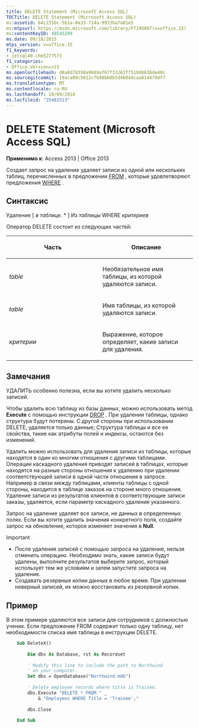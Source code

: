 ```yaml
---
title: DELETE Statement (Microsoft Access SQL)
TOCTitle: DELETE Statement (Microsoft Access SQL)
ms:assetid: 64c235bc-5b1a-0a33-714a-9933ba7a81e5
ms:mtpsurl: https://msdn.microsoft.com/library/Ff195097(v=office.15)
ms:contentKeyID: 48545299
ms.date: 09/18/2015
mtps_version: v=office.15
f1_keywords:
- jetsql40.chm5277573
f1_categories:
- Office.Version=v15
ms.openlocfilehash: d8a0d78350a9689af67f33262ff510d8638de40c
ms.sourcegitcommit: 19aca09c5812cfb98b68b5d4604dcaa814479df7
ms.translationtype: MT
ms.contentlocale: ru-RU
ms.lasthandoff: 10/09/2018
ms.locfileid: "25481513"
---
```

# <a name="delete-statement-microsoft-access-sql"></a>DELETE Statement (Microsoft Access SQL)

**Применимо к**: Access 2013 | Office 2013

Создает запрос на удаление удаляет записи из одной или нескольких таблиц, перечисленных в предложении [FROM](https://msdn.microsoft.com/library/ff836674\(v=office.15\)) , которые удовлетворяют предложения [WHERE](https://msdn.microsoft.com/library/ff195245\(v=office.15\)) .

## <a name="syntax"></a>Синтаксис

Удаление \[ *в таблице*. \* \] Из *таблицы* WHERE *критериев*

Оператор DELETE состоит из следующих частей:

<table>
<colgroup>
<col style="width: 50%" />
<col style="width: 50%" />
</colgroup>
<thead>
<tr class="header">
<th><p>Часть</p></th>
<th><p>Описание</p></th>
</tr>
</thead>
<tbody>
<tr class="odd">
<td><p><em>table</em></p></td>
<td><p>Необязательное имя таблицы, из которой удаляются записи.</p></td>
</tr>
<tr class="even">
<td><p><em>table</em></p></td>
<td><p>Имя таблицы, из которой удаляются записи.</p></td>
</tr>
<tr class="odd">
<td><p><em>критерии</em></p></td>
<td><p>Выражение, которое определяет, какие записи для удаления.</p></td>
</tr>
</tbody>
</table>


## <a name="remarks"></a>Замечания

УДАЛИТЬ особенно полезна, если вы хотите удалить несколько записей.

Чтобы удалить всю таблицу из базы данных, можно использовать метод **Execute** с помощью инструкции [DROP](drop-statement-microsoft-access-sql.md) . При удалении таблицы, однако структура будут потеряны. С другой стороны при использовании DELETE, удаляется только данные; Структура таблицы и все ее свойства, такие как атрибуты полей и индексы, остаются без изменений.

Удалить можно использовать для удаления записи из таблицы, которые находятся в один ко многим отношения с другими таблицами. Операции каскадного удаления приводят записей в таблицах, которые находятся на разные стороны отношения к удалению при удалении соответствующей записи в одной части отношения в запросе. Например в связи между таблицами, клиенты таблицы с одной стороны, находится в таблице заказов на стороне много отношения. Удаление записи из результатов клиентов в соответствующие записи заказы, удаляется, если параметр каскадного удаления указанного.

Запрос на удаление удаляет все записи, не данных в определенных полях. Если вы хотите удалить значения конкретного поля, создайте запрос на обновление, которое изменяет значения в **Null**.

> [!IMPORTANT]
> - После удаления записей с помощью запроса на удаление, нельзя отменить операцию. Необходимо знать, какие записи будут удалены, выполните результатов выберите запрос, который использует тем же условиям и затем запустите запроса на удаление.
> - Создавать резервные копии данных в любое время. При удалении неверный записей, их можно восстановить из резервной копии.

## <a name="example"></a>Пример

В этом примере удаляются все записи для сотрудников с должностью ученик. Если предложение FROM содержит только одну таблицу, нет необходимости списка имя таблицы в инструкции DELETE.

```vb
    Sub DeleteX() 
     
        Dim dbs As Database, rst As Recordset 
     
        ' Modify this line to include the path to Northwind 
        ' on your computer. 
        Set dbs = OpenDatabase("Northwind.mdb") 
     
        ' Delete employee records where title is Trainee.     
        dbs.Execute "DELETE * FROM " _ 
            & "Employees WHERE Title = 'Trainee';" 
         
        dbs.Close 
     
    End Sub
```
